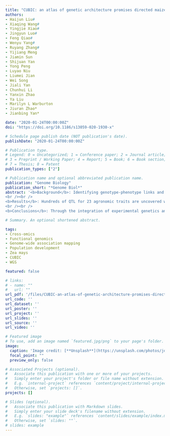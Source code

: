 ```yaml
---
title: "CUBIC: an atlas of genetic architecture promises directed maize improvement"
authors:
- Haijun Liu#
- Xiaqing Wang#
- Yingjie Xiao#
- Jingyun Luo#
- Feng Qiao#
- Wenyu Yang#
- Ruyang Zhang#
- Yijiang Meng
- Jiamin Sun
- Shijuan Yan
- Yong Peng
- Luyao Niu
- Liumei Jian
- Wei Song
- Jiali Yan
- Chunhui Li
- Yanxin Zhao
- Ya Liu
- Marilyn L Warburton
- Jiuran Zhao*
- Jianbing Yan*

date: "2020-01-24T00:00:00Z"
doi: "https://doi.org/10.1186/s13059-020-1930-x"

# Schedule page publish date (NOT publication's date).
publishDate: "2020-01-24T00:00:00Z"

# Publication type.
# Legend: 0 = Uncategorized; 1 = Conference paper; 2 = Journal article;
# 3 = Preprint / Working Paper; 4 = Report; 5 = Book; 6 = Book section;
# 7 = Thesis; 8 = Patent
publication_types: ["2"]

# Publication name and optional abbreviated publication name.
publication: "Genome Biology"
publication_short: "*Genome Biol*"
abstract: '<b>Background</b>: Identifying genotype-phenotype links and causative genes from quantitative trait loci (QTL) is challenging for complex agronomically important traits. To accelerate maize gene discovery and breeding, we present the Complete-diallel design plus Unbalanced Breeding-like Inter-Cross (CUBIC) population, consisting of 1404 individuals created by extensively inter-crossing 24 widely used Chinese maize founders.
<br /><br />
<b>Results</b>: Hundreds of QTL for 23 agronomic traits are uncovered with 14 million high-quality SNPs and a high-resolution identity-by-descent map, which account for an average of 75% of the heritability for each trait. We find epistasis contributes to phenotypic variance widely. Integrative cross-population analysis and cross-omics mapping allow effective and rapid discovery of underlying genes, validated here with a case study on leaf width. 
<br /><br />
<b>Conclusions</b>: Through the integration of experimental genetics and genomics, our study provides useful resources and gene mining strategies to explore complex quantitative traits.'

# Summary. An optional shortened abstract.

tags:
- Cross-omics
- Functional genomics
- Genome-wide association mapping
- Population development
- Zea mays
- CUBIC
- WGS

featured: false

# links:
# - name: ""
#   url: ""
url_pdf: '/files/CUBIC-an-atlas-of-genetic-architecture-promises-directed-maize-improvement.pdf'
url_code: ''
url_dataset: ''
url_poster: ''
url_project: ''
url_slides: ''
url_source: ''
url_video: ''

# Featured image
# To use, add an image named `featured.jpg/png` to your page's folder. 
image:
  caption: 'Image credit: [**Unsplash**](https://unsplash.com/photos/jdD8gXaTZsc)'
  focal_point: ""
  preview_only: false

# Associated Projects (optional).
#   Associate this publication with one or more of your projects.
#   Simply enter your project's folder or file name without extension.
#   E.g. `internal-project` references `content/project/internal-project/index.md`.
#   Otherwise, set `projects: []`.
projects: []

# Slides (optional).
#   Associate this publication with Markdown slides.
#   Simply enter your slide deck's filename without extension.
#   E.g. `slides: "example"` references `content/slides/example/index.md`.
#   Otherwise, set `slides: ""`.
# slides: example
---
```

